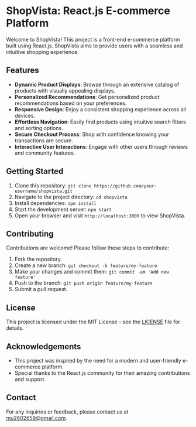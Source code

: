 # ShopVista: React.js E-commerce Platform

Welcome to ShopVista! This project is a front-end e-commerce platform built using React.js. ShopVista aims to provide users with a seamless and intuitive shopping experience.

## Features

- **Dynamic Product Displays**: Browse through an extensive catalog of products with visually appealing displays.
- **Personalized Recommendations**: Get personalized product recommendations based on your preferences.
- **Responsive Design**: Enjoy a consistent shopping experience across all devices.
- **Effortless Navigation**: Easily find products using intuitive search filters and sorting options.
- **Secure Checkout Process**: Shop with confidence knowing your transactions are secure.
- **Interactive User Interactions**: Engage with other users through reviews and community features.

## Getting Started

1. Clone this repository: `git clone https://github.com/your-username/shopvista.git`
2. Navigate to the project directory: `cd shopvista`
3. Install dependencies: `npm install`
4. Start the development server: `npm start`
5. Open your browser and visit `http://localhost:3000` to view ShopVista.

## Contributing

Contributions are welcome! Please follow these steps to contribute:

1. Fork the repository.
2. Create a new branch: `git checkout -b feature/my-feature`
3. Make your changes and commit them: `git commit -am 'Add new feature'`
4. Push to the branch: `git push origin feature/my-feature`
5. Submit a pull request.

## License

This project is licensed under the MIT License - see the [LICENSE](LICENSE) file for details.

## Acknowledgements

- This project was inspired by the need for a modern and user-friendly e-commerce platform.
- Special thanks to the React.js community for their amazing contributions and support.

## Contact

For any inquiries or feedback, please contact us at mu2602659@gmail.com.
